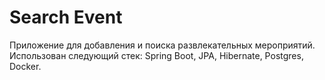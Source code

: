 # Search Event
Приложение для добавления и поиска развлекательных мероприятий. Использован следующий стек: Spring Boot, JPA, Hibernate, Postgres, Docker.
